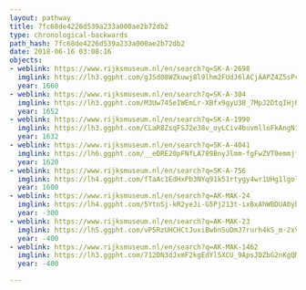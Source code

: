 ```yaml
---
layout: pathway
title: 7fc68de4226d539a233a000ae2b72db2
type: chronological-backwards
path_hash: 7fc68de4226d539a233a000ae2b72db2
date: 2018-06-16 03:08:16
objects:
- weblink: https://www.rijksmuseum.nl/en/search?q=SK-A-2698
  imglink: https://lh3.ggpht.com/gJSd08WZkuwj8l9lhm2FUdJ6lACjAAPZ4Z5sPc1IcmF4rBzVfqeRm36AVvOo2XywMKyxqvtxXc0KPX7zqBcxvE6AkWKC=s200
  year: 1660
- weblink: https://www.rijksmuseum.nl/en/search?q=SK-A-304
  imglink: https://lh3.ggpht.com/M3Uw745eIWEmLr-XBfx9gyU38_7MpJ2DtqIHjR9BJ0_-oEW_9HYNmnyTMBAyayYapVhWyUia1AK1uWPlv14DRbKGx0c=s200
  year: 1652
- weblink: https://www.rijksmuseum.nl/en/search?q=SK-A-1990
  imglink: https://lh3.ggpht.com/CLaR8ZsqFSJ2e38v_oyLCiv4buvmlloFkAngNi0d-SYFTAce9tdc0jAk2HwkIkhsDPcMjhIf85wIzBoI6bMbDGxt9AY=s200
  year: 1632
- weblink: https://www.rijksmuseum.nl/en/search?q=SK-A-4041
  imglink: https://lh6.ggpht.com/__eDRE20pFNfLA789BnyJlmm-fgFwZVT0emmjfVOdgHCYYppwz_SfimtN8TZNViADj4rF5aGDs3upk89b5LGqQtQBK-D=s200
  year: 1620
- weblink: https://www.rijksmuseum.nl/en/search?q=SK-A-756
  imglink: https://lh4.ggpht.com/fTaAc1EdHxPb3NYq91k51rtygy4wr1UHg1lgol1TkmvQOGqZzI2rqKrfcqJ5jIIHtAKic8l_bqm9KiiMxhv9K2HrjA=s200
  year: 1600
- weblink: https://www.rijksmuseum.nl/en/search?q=AK-MAK-24
  imglink: https://lh4.ggpht.com/5YtnSj-kR2yeJi-G5Pj213t-ixBxAhWBDUA0ybd7oc9pco1SMxw09ESH9zkIW3VH9EFcQfod1lB9uc5cLt1CQkvW0Qw=s200
  year: -300
- weblink: https://www.rijksmuseum.nl/en/search?q=AK-MAK-23
  imglink: https://lh5.ggpht.com/vP5RzUHCHCtJuxiBwbnSuDmJ7rurh4kS_m-2xVXbYlJnJ0kdHy-AZvMk217DHb13xL4SnXT5OqekmFVxcBUbJuc69fHW=s200
  year: -400
- weblink: https://www.rijksmuseum.nl/en/search?q=AK-MAK-1462
  imglink: https://lh3.ggpht.com/712DN3dJxmF2kgEdYl5XCU_9ApsJDZbG2nKgQMbu4Hvl7OJB7qRu43otBCVuwcAPp4dhD13ufHBbqyUHtXp_JKSFUJg=s200
  year: -400

---
```


